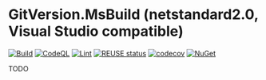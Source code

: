 <!--
SPDX-FileCopyrightText: 2024 Frans van Dorsselaer

SPDX-License-Identifier: MIT
-->

# GitVersion.MsBuild (netstandard2.0, Visual Studio compatible)

[![Build](https://github.com/dorssel/gitversion-msbuild/actions/workflows/dotnet.yml/badge.svg?branch=main)](https://github.com/dorssel/gitversion-msbuild/actions?query=workflow%3ABuild+branch%3Amain)
[![CodeQL](https://github.com/dorssel/gitversion-msbuild/actions/workflows/codeql.yml/badge.svg?branch=main)](https://github.com/dorssel/gitversion-msbuild/actions?query=workflow%3ACodeQL+branch%3Amain)
[![Lint](https://github.com/dorssel/gitversion-msbuild/actions/workflows/lint.yml/badge.svg?branch=main)](https://github.com/dorssel/gitversion-msbuild/actions?query=workflow%3ALint+branch%3Amain)
[![REUSE status](https://api.reuse.software/badge/github.com/dorssel/gitversion-msbuild)](https://api.reuse.software/info/github.com/dorssel/gitversion-msbuild)
[![codecov](https://codecov.io/gh/dorssel/gitversion-msbuild/branch/main/graph/badge.svg?token=gn5x2PehaL)](https://codecov.io/gh/dorssel/gitversion-msbuild)
[![NuGet](https://img.shields.io/nuget/v/Dorssel.GitVersion.MsBuild?logo=nuget)](https://www.nuget.org/packages/Dorssel.GitVersion.MsBuild)

TODO
